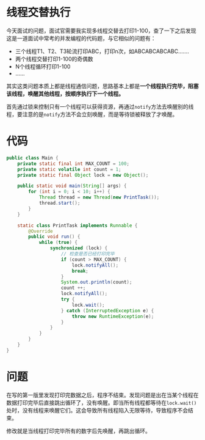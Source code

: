 # 线程交替执行

今天面试的问题，面试官需要我实现多线程交替去打印1-100，查了一下之后发现这是一道面试中常考的并发编程的代码题，与它相似的问题有：

- 三个线程T1、T2、T3轮流打印ABC，打印n次，如ABCABCABCABC.......
- 两个线程交替打印1-100的奇偶数
- N个线程循环打印1-100
- ......

其实这类问题本质上都是线程通信问题，思路基本上都是**一个线程执行完毕，阻塞该线程，唤醒其他线程，按顺序执行下一个线程。**

首先通过锁来控制只有一个线程可以获得资源，再通过`notify`方法去唤醒别的线程，要注意的是`notify`方法不会立刻唤醒，而是等待锁被释放了才唤醒。

# 代码

```java
public class Main {
    private static final int MAX_COUNT = 100;
    private static volatile int count = 1;
    private static final Object lock = new Object();

    public static void main(String[] args) {
        for (int i = 0; i < 10; i++) {
            Thread thread = new Thread(new PrintTask());
            thread.start();
        }
    }

    static class PrintTask implements Runnable {
        @Override
        public void run() {
            while (true) {
                synchronized (lock) {
                    // 检查是否已经打印完毕
                    if (count > MAX_COUNT) {
                        lock.notifyAll();
                        break;
                    }
                    System.out.println(count);
                    count ++;
                    lock.notifyAll();
                    try {
                        lock.wait();
                    } catch (InterruptedException e) {
                        throw new RuntimeException(e);
                    }
                }
            }
        }
    }
}
```

# 问题

在写的第一版里发现打印完数据之后，程序不结束。发现问题是出在当某个线程在数据打印完毕后直接跳出循环了，没有唤醒。即当所有线程都等待在`lock.wait()`处时，没有线程来唤醒它们。这会导致所有线程陷入无限等待，导致程序不会结束。

修改就是当线程打印完毕所有的数字后先唤醒，再跳出循环。

